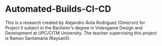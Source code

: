 # Automated-Builds-CI-CD
This is a research created by Alejandro Ávila Rodríguez (Omicrxn) for Project II subject in the Bachelor’s degree in Videogame Design and Development at UPC/CITM University. The teacher supervising this project is Ramon Santamaría (Raysan5).


